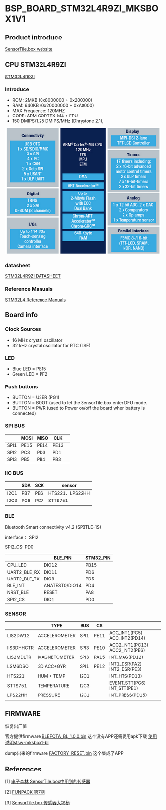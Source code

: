 # BSP_BOARD_STM32L4R9ZI_MKSBOX1V1

## Product introduce

 [SensorTile.box website](https://www.st.com/en/evaluation-tools/steval-mksbox1v1.html)

## CPU STM32L4R9ZI

[STM32L4R9ZI](https://www.st.com/en/microcontrollers-microprocessors/stm32l4r9zi.html)

### Introduce

- ROM: 2MKB (0x8000000 + 0x200000)
- RAM: 640KB (0x20000000 + 0xA0000)
- MAX Frequence: 120MHZ
- CORE: ARM CORTEX-M4 + FPU
- 150 DMIPS/1.25 DMIPS/MHz (Dhrystone 2.1),



![image-20210810214827647](images/image-20210810214827647.png)

### datasheet

[STM32L4R9ZI DATASHEET](https://www.st.com/resource/en/datasheet/stm32l4r9zi.pdf)

### Reference Manuals 

[STM32L4 Reference Manuals](https://www.st.com/resource/en/reference_manual/rm0432-stm32l4-series-advanced-armbased-32bit-mcus-stmicroelectronics.pdf)

##  Board info

### Clock Sources

- 16 MHz crystal oscillator
- 32 kHz crystal oscillator for RTC (LSE)

### LED

- Blue LED  = PB15
- Green LED = PF2

### Push buttons

- BUTTON = USER (PG1)
- BUTTON = BOOT (used to let the SensorTile.box enter DFU mode. 
- BUTTON = PWR (used to Power on/off the board when battery is connected)

### SPI BUS

|      | MOSI | MISO | CLK  |      |
| ---- | ---- | ---- | ---- | ---- |
| SPI1 | PE15 | PE14 | PE13 |      |
| SPI2 | PC3  | PD3  | PD1  |      |
| SPI3 | PB5  | PB4  | PB3  |      |

### IIC BUS

|      | SDA  | SCK  | sensor          |
| ---- | ---- | ---- | --------------- |
| I2C1 | PB7  | PB6  | HTS221、LPS22HH |
| I2C3 | PG8  | PG7  | STTS751         |
|      |      |      |                 |

### BLE

Bluetooth Smart connectivity v4.2 (SPBTLE-1S)

interface： SPI2

SPI2_CS: PD0

|              | BLE_PIN        | STM32_PIN |
| ------------ | -------------- | --------- |
| CPU_LED      | DIO12          | PB15      |
| UART2_BLE_RX | DIO11          | PD6       |
| UART2_BLE_TX | DIO8           | PD5       |
| BLE_INT      | ANATEST0/DIO14 | PD4       |
| NRST_BLE     | RESET          | PA8       |
| SPI2_CS      | DIO1           | PD0       |

### SENSOR 





|            | TYPE          | BUS  | CS   |                                |
| ---------- | ------------- | ---- | ---- | ------------------------------ |
| LIS2DW12   | ACCELEROMETER | SPI1 | PE11 | ACC_INT1(PC5) ACC_INT2(PD14)   |
| IIS3DHHCTR | ACCELEROMETER | SPI3 | PE10 | ACC2_INT1(PC13) ACC2_INT2(PE6) |
| LIS2MDLTR  | MAGNETOMETER  | SPI3 | PA15 | INT_MAG(PD12)                  |
| LSM6DSO    | 3D ACC+GYR    | SPI1 | PE12 | INT1_DSR(PA2) INT2_DSR(PE3)    |
| HTS221     | HUM + TEMP    | I2C1 |      | INT_HTS(PD13)                  |
| STTS751    | TEMPERATURE   | I2C3 |      | EVENT_STT(PG6) INT_STT(PE1)    |
| LPS22HH    | PRESSURE      | I2C1 |      | INT_PRESS(PD15)                |
|            |               |      |      |                                |



## FIRMWARE

恢复出厂值

官方提供firmware [BLEFOTA_BL_1.0.0.bin](04_firmware\BLEFOTA_BL_1.0.0.bin) 这个没有APP还需要用apk下载 [使用说明stsw-mksbox1-bl](04_firmware\stsw-mksbox1-bl.pdf) 

dump出来的firmware [FACTORY_RESET.bin](04_firmware\FACTORY_RESET.bin) 这个集成了APP



## References

[1] [电子森林  SensorTile.box中用到的传感器](https://www.eetree.cn/doc/detail/2277)

[2] [FUNPACK 第7期](https://www.eetree.cn/project/detail/312)

[3] [SensorTile.box 传感器大揭秘](https://mp.weixin.qq.com/s/FF9vKqZDSE0_AXqlLSRU-g)

